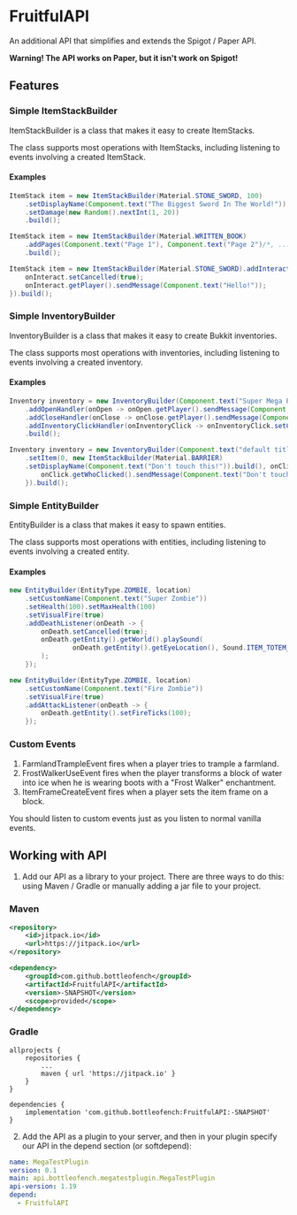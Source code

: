 # FruitfulAPI

An additional API that simplifies and extends the Spigot / Paper API.

**Warning! The API works on Paper, but it isn't work on Spigot!**

## Features

### Simple ItemStackBuilder
ItemStackBuilder is a class that makes it easy to create ItemStacks.

The class supports most operations with ItemStacks, including listening to events involving a created ItemStack.

#### Examples

```java
ItemStack item = new ItemStackBuilder(Material.STONE_SWORD, 100)
    .setDisplayName(Component.text("The Biggest Sword In The World!"))
    .setDamage(new Random().nextInt(1, 20))
    .build();
```

```java
ItemStack item = new ItemStackBuilder(Material.WRITTEN_BOOK)
    .addPages(Component.text("Page 1"), Component.text("Page 2")/*, ... */)
    .build();
```

```java
ItemStack item = new ItemStackBuilder(Material.STONE_SWORD).addInteractHandler(onInteract -> {
    onInteract.setCancelled(true);
    onInteract.getPlayer().sendMessage(Component.text("Hello!"));
}).build();
```

### Simple InventoryBuilder
InventoryBuilder is a class that makes it easy to create Bukkit inventories.

The class supports most operations with inventories, including listening to events involving a created inventory.

#### Examples

```java
Inventory inventory = new InventoryBuilder(Component.text("Super Mega Plugin Menu"))
    .addOpenHandler(onOpen -> onOpen.getPlayer().sendMessage(Component.text("Menu is opened!")))
    .addCloseHandler(onClose -> onClose.getPlayer().sendMessage(Component.text("Menu is closed!")))
    .addInventoryClickHandler(onInventoryClick -> onInventoryClick.setCancelled(true))
    .build();
```

```java
Inventory inventory = new InventoryBuilder(Component.text("default title"))
    .setItem(0, new ItemStackBuilder(Material.BARRIER)
    .setDisplayName(Component.text("Don't touch this!")).build(), onClick -> {
        onClick.getWhoClicked().sendMessage(Component.text("Don't touch this!"));
    }).build();
```

### Simple EntityBuilder
EntityBuilder is a class that makes it easy to spawn entities.

The class supports most operations with entities, including listening to events involving a created entity.

#### Examples

```java
new EntityBuilder(EntityType.ZOMBIE, location)
    .setCustomName(Component.text("Super Zombie"))
    .setHealth(100).setMaxHealth(100)
    .setVisualFire(true)
    .addDeathListener(onDeath -> {
        onDeath.setCancelled(true);
        onDeath.getEntity().getWorld().playSound(
                onDeath.getEntity().getEyeLocation(), Sound.ITEM_TOTEM_USE, 1, 1
        );
    });
```

```java
new EntityBuilder(EntityType.ZOMBIE, location)
    .setCustomName(Component.text("Fire Zombie"))
    .setVisualFire(true)
    .addAttackListener(onDeath -> {
        onDeath.getEntity().setFireTicks(100);
    });
```

### Custom Events

1. FarmlandTrampleEvent fires when a player tries to trample a farmland.
2. FrostWalkerUseEvent fires when the player transforms a block of water into ice when he is wearing boots with a "Frost Walker" enchantment.
3. ItemFrameCreateEvent fires when a player sets the item frame on a block.

You should listen to custom events just as you listen to normal vanilla events.

## Working with API

1. Add our API as a library to your project. There are three ways to do this: using Maven / Gradle or manually adding a jar file to your project.

### Maven

```xml
<repository>
    <id>jitpack.io</id>
    <url>https://jitpack.io</url>
</repository>

<dependency>
    <groupId>com.github.bottleofench</groupId>
    <artifactId>FruitfulAPI</artifactId>
    <version>-SNAPSHOT</version>
    <scope>provided</scope>
</dependency>
```

### Gradle
```
allprojects {
    repositories {
    	...
    	maven { url 'https://jitpack.io' }
    }
}

dependencies {
    implementation 'com.github.bottleofench:FruitfulAPI:-SNAPSHOT'
}
```

2. Add the API as a plugin to your server, and then in your plugin specify our API in the depend section (or softdepend):

```yml
name: MegaTestPlugin
version: 0.1
main: api.bottleofench.megatestplugin.MegaTestPlugin
api-version: 1.19
depend:
  - FruitfulAPI
```